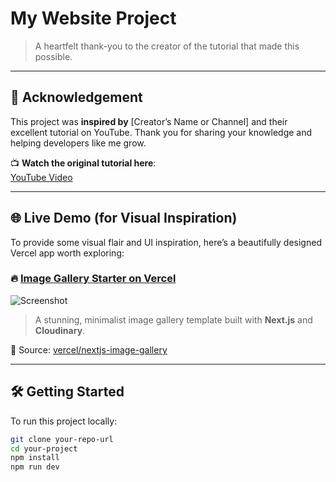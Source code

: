 # My Website Project

> A heartfelt thank-you to the creator of the tutorial that made this possible.

---

## 🙏 Acknowledgement

This project was **inspired by** [Creator’s Name or Channel] and their excellent tutorial on YouTube. Thank you for sharing your knowledge and helping developers like me grow.

📺 **Watch the original tutorial here**:  
[YouTube Video](https://youtu.be/zJE-ze4TfXc?si=uFLaQoaeyu_dISEg)

---

## 🌐 Live Demo (for Visual Inspiration)

To provide some visual flair and UI inspiration, here’s a beautifully designed Vercel app worth exploring:

### 🔥 [Image Gallery Starter on Vercel](https://image-gallery-starter.vercel.app)

![Screenshot](https://repository-images.githubusercontent.com/372786085/80c4e100-a9b5-11eb-8460-ec800f5f0f28)

> A stunning, minimalist image gallery template built with **Next.js** and **Cloudinary**.

📂 Source: [vercel/nextjs-image-gallery](https://github.com/vercel/nextjs-image-gallery)

---

## 🛠️ Getting Started

To run this project locally:

```bash
git clone your-repo-url
cd your-project
npm install
npm run dev
